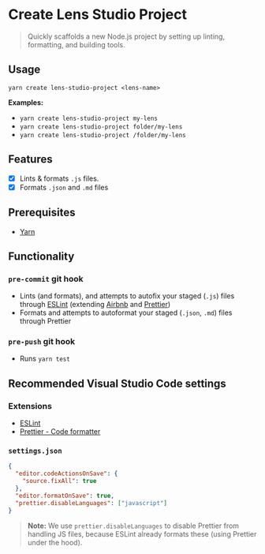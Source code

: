 # Create Lens Studio Project

> Quickly scaffolds a new Node.js project by setting up linting, formatting, and building tools.

## Usage

```shell
yarn create lens-studio-project <lens-name>
```

**Examples:**

- `yarn create lens-studio-project my-lens`
- `yarn create lens-studio-project folder/my-lens`
- `yarn create lens-studio-project /folder/my-lens`

## Features

- [x] Lints & formats `.js` files.
- [x] Formats `.json` and `.md` files

## Prerequisites

- [Yarn](https://yarnpkg.com/)

## Functionality

### `pre-commit` git hook

- Lints (and formats), and attempts to autofix your staged (`.js`) files through [ESLint](https://eslint.org/) (extending [Airbnb](https://github.com/airbnb/javascript#readme) and [Prettier](https://prettier.io/))
- Formats and attempts to autoformat your staged (`.json`, `.md`) files through Prettier

### `pre-push` git hook

- Runs `yarn test`

## Recommended Visual Studio Code settings

### Extensions

- [ESLint](https://marketplace.visualstudio.com/items?itemName=dbaeumer.vscode-eslint)
- [Prettier - Code formatter](https://marketplace.visualstudio.com/items?itemName=esbenp.prettier-vscode)

### `settings.json`

```json
{
  "editor.codeActionsOnSave": {
    "source.fixAll": true
  },
  "editor.formatOnSave": true,
  "prettier.disableLanguages": ["javascript"]
}
```

> **Note:** We use `prettier.disableLanguages` to disable Prettier from handling JS files, because ESLint already formats these (using Prettier under the hood).
